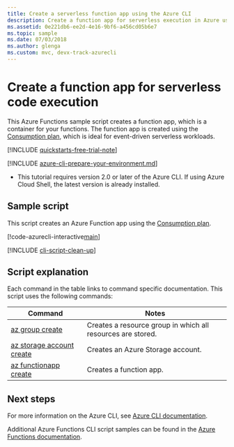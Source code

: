 ```yaml
---
title: Create a serverless function app using the Azure CLI
description: Create a function app for serverless execution in Azure using the Azure CLI.
ms.assetid: 0e221db6-ee2d-4e16-9bf6-a456cd05b6e7
ms.topic: sample
ms.date: 07/03/2018
ms.author: glenga
ms.custom: mvc, devx-track-azurecli
---
```


# Create a function app for serverless code execution 

This Azure Functions sample script creates a function app, which is a container for your functions. The function app is created using the [Consumption plan](../functions-scale.md#consumption-plan), which is ideal for event-driven serverless workloads.

[!INCLUDE [quickstarts-free-trial-note](../../../includes/quickstarts-free-trial-note.md)]

[!INCLUDE [azure-cli-prepare-your-environment.md](../../../includes/azure-cli-prepare-your-environment.md)]

 - This tutorial requires version 2.0 or later of the Azure CLI. If using Azure Cloud Shell, the latest version is already installed. 

## Sample script

This script creates an Azure Function app using the [Consumption plan](../functions-scale.md#consumption-plan).

[!code-azurecli-interactive[main](../../../cli_scripts/azure-functions/create-function-app-consumption/create-function-app-consumption.sh "Create an Azure Function on a Consumption plan")]

[!INCLUDE [cli-script-clean-up](../../../includes/cli-script-clean-up.md)]

## Script explanation

Each command in the table links to command specific documentation. This script uses the following commands:

| Command | Notes |
|---|---|
| [az group create](/cli/azure/group#az-group-create) | Creates a resource group in which all resources are stored. |
| [az storage account create](/cli/azure/storage/account#az-storage-account-create) | Creates an Azure Storage account. |
| [az functionapp create](/cli/azure/functionapp#az-functionapp-create) | Creates a function app. |

## Next steps

For more information on the Azure CLI, see [Azure CLI documentation](/cli/azure).

Additional Azure Functions CLI script samples can be found in the [Azure Functions documentation](../functions-cli-samples.md).
